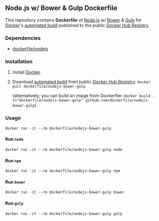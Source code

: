 ## Node.js w/ Bower & Gulp Dockerfile


This repository contains **Dockerfile** of [Node.js](http://nodejs.org/) w/ [Bower](http://bower.io/) & [Gulp](http://gulpjs.com/) for [Docker](https://www.docker.com/)'s [automated build](https://registry.hub.docker.com/u/dockerfile/nodejs-bower-gulp/) published to the public [Docker Hub Registry](https://registry.hub.docker.com/).


### Dependencies

* [dockerfile/nodejs](http://dockerfile.github.io/#/nodejs)


### Installation

1. Install [Docker](https://www.docker.com/).

2. Download [automated build](https://registry.hub.docker.com/u/dockerfile/nodejs-bower-gulp/) from public [Docker Hub Registry](https://registry.hub.docker.com/): `docker pull dockerfile/nodejs-bower-gulp`

   (alternatively, you can build an image from Dockerfile: `docker build -t="dockerfile/nodejs-bower-gulp" github.com/dockerfile/nodejs-bower-gulp`)


### Usage

    docker run -it --rm dockerfile/nodejs-bower-gulp

#### Run `node`

    docker run -it --rm dockerfile/nodejs-bower-gulp node

#### Run `npm`

    docker run -it --rm dockerfile/nodejs-bower-gulp npm

#### Run `bower`

    docker run -it --rm dockerfile/nodejs-bower-gulp bower

#### Run `gulp`

    docker run -it --rm dockerfile/nodejs-bower-gulp gulp
